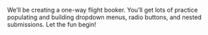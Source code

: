 We’ll be creating a one-way flight booker. You’ll get lots of practice populating and building dropdown menus, radio buttons, and nested submissions. Let the fun begin!


